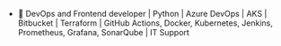 - 👋 DevOps and Frontend developer | Python | Azure DevOps | AKS | Bitbucket | Terraform | GitHub Actions, Docker, Kubernetes, Jenkins, Prometheus, Grafana, SonarQube | IT Support
